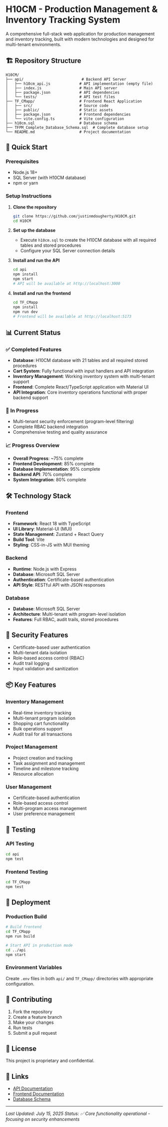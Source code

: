 # H10CM - Production Management & Inventory Tracking System

A comprehensive full-stack web application for production management and inventory tracking, built with modern technologies and designed for multi-tenant environments.

## 🏗️ Repository Structure

```
H10CM/
├── api/                          # Backend API Server
│   ├── h10cm_api.js             # API implementation (empty file)
│   ├── index.js                 # Main API server
│   ├── package.json             # API dependencies
│   └── tests/                   # API test files
├── TF_CMapp/                    # Frontend React Application
│   ├── src/                     # Source code
│   ├── public/                  # Static assets
│   ├── package.json             # Frontend dependencies
│   └── vite.config.ts           # Vite configuration
├── h10cm.sql                    # Database schema
├── TFPM_Complete_Database_Schema.sql  # Complete database setup
└── README.md                    # Project documentation
```

## 🚀 Quick Start

### Prerequisites
- Node.js 18+ 
- SQL Server (with H10CM database)
- npm or yarn

### Setup Instructions

1. **Clone the repository**
   ```bash
   git clone https://github.com/justinmdougherty/H10CM.git
   cd H10CM
   ```

2. **Set up the database**
   - Execute `h10cm.sql` to create the H10CM database with all required tables and stored procedures
   - Configure your SQL Server connection details

3. **Install and run the API**
   ```bash
   cd api
   npm install
   npm start
   # API will be available at http://localhost:3000
   ```

4. **Install and run the frontend**
   ```bash
   cd TF_CMapp
   npm install
   npm run dev
   # Frontend will be available at http://localhost:5173
   ```

## 📊 Current Status

### ✅ **Completed Features**
- **Database**: H10CM database with 21 tables and all required stored procedures
- **Cart System**: Fully functional with input handlers and API integration
- **Inventory Management**: Working inventory system with multi-tenant support
- **Frontend**: Complete React/TypeScript application with Material UI
- **API Integration**: Core inventory operations functional with proper backend support

### 🔧 **In Progress**
- Multi-tenant security enforcement (program-level filtering)
- Complete RBAC backend integration
- Comprehensive testing and quality assurance

### 📈 **Progress Overview**
- **Overall Progress**: ~75% complete
- **Frontend Development**: 85% complete
- **Database Implementation**: 95% complete
- **Backend API**: 70% complete
- **System Integration**: 80% complete

## 🛠️ Technology Stack

### Frontend
- **Framework**: React 18 with TypeScript
- **UI Library**: Material-UI (MUI)
- **State Management**: Zustand + React Query
- **Build Tool**: Vite
- **Styling**: CSS-in-JS with MUI theming

### Backend
- **Runtime**: Node.js with Express
- **Database**: Microsoft SQL Server
- **Authentication**: Certificate-based authentication
- **API Style**: RESTful API with JSON responses

### Database
- **Database**: Microsoft SQL Server
- **Architecture**: Multi-tenant with program-level isolation
- **Features**: Full RBAC, audit trails, stored procedures

## 🔐 Security Features

- Certificate-based user authentication
- Multi-tenant data isolation
- Role-based access control (RBAC)
- Audit trail logging
- Input validation and sanitization

## 📦 Key Features

### Inventory Management
- Real-time inventory tracking
- Multi-tenant program isolation
- Shopping cart functionality
- Bulk operations support
- Audit trail for all transactions

### Project Management
- Project creation and tracking
- Task assignment and management
- Timeline and milestone tracking
- Resource allocation

### User Management
- Certificate-based authentication
- Role-based access control
- Multi-program access management
- User preference management

## 🧪 Testing

### API Testing
```bash
cd api
npm test
```

### Frontend Testing
```bash
cd TF_CMapp
npm test
```

## 🚀 Deployment

### Production Build
```bash
# Build frontend
cd TF_CMapp
npm run build

# Start API in production mode
cd ../api
npm start
```

### Environment Variables
Create `.env` files in both `api/` and `TF_CMapp/` directories with appropriate configuration.

## 📝 Contributing

1. Fork the repository
2. Create a feature branch
3. Make your changes
4. Run tests
5. Submit a pull request

## 📄 License

This project is proprietary and confidential.

## 🔗 Links

- [API Documentation](./api/README.md)
- [Frontend Documentation](./TF_CMapp/README.md)
- [Database Schema](./h10cm.sql)

---

*Last Updated: July 15, 2025*
*Status: ✅ Core functionality operational - focusing on security enhancements*
